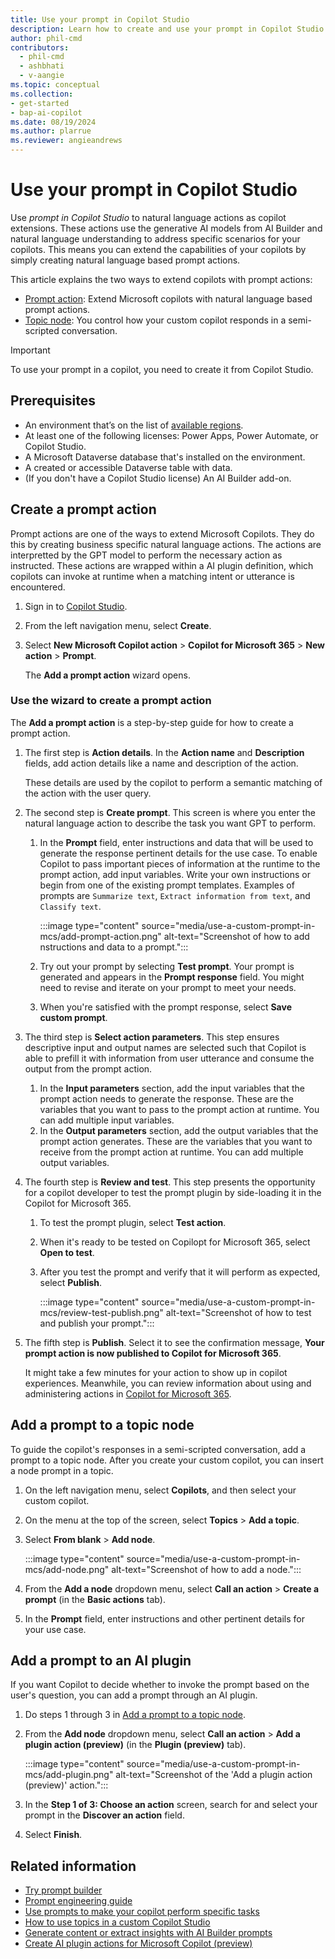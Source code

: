 ```yaml
---
title: Use your prompt in Copilot Studio
description: Learn how to create and use your prompt in Copilot Studio.
author: phil-cmd
contributors:
  - phil-cmd
  - ashbhati
  - v-aangie
ms.topic: conceptual
ms.collection: 
- get-started
- bap-ai-copilot
ms.date: 08/19/2024
ms.author: plarrue
ms.reviewer: angieandrews
---
```


# Use your prompt in Copilot Studio

Use *prompt in Copilot Studio* to natural language actions as copilot extensions. These actions use the generative AI models from AI Builder and natural language understanding to address specific scenarios for your copilots. This means you can extend the capabilities of your copilots by simply creating natural language based prompt actions.

This article explains the two ways to extend copilots with prompt actions:

- [Prompt action](#add-a-prompt-to-an-ai-plugin): Extend Microsoft copilots with natural language based prompt actions.
- [Topic node](#add-a-prompt-to-a-topic-node): You control how your custom copilot responds in a semi-scripted conversation.

> [!IMPORTANT]
> To use your prompt in a copilot, you need to create it from Copilot Studio.

## Prerequisites

- An environment that’s on the list of [available regions](availability-region.md).
- At least one of the following licenses: Power Apps, Power Automate, or Copilot Studio.
- A Microsoft Dataverse database that's installed on the environment.
- A created or accessible Dataverse table with data.
- (If you don't have a Copilot Studio license) An AI Builder add-on.

## Create a prompt action

Prompt actions are one of the ways to extend Microsoft Copilots. They do this by creating business specific natural language actions. The actions are interpretted by the GPT model to perform the necessary action as instructed. These actions are wrapped within a AI plugin definition, which copilots can invoke at runtime when a matching intent or utterance is encountered.

1. Sign in to [Copilot Studio](https://copilotstudio.microsoft.com/).
1. From the left navigation menu, select **Create**.
1. Select **New Microsoft Copilot action** > **Copilot for Microsoft 365** > **New action** > **Prompt**.

    The **Add a prompt action** wizard opens.

### Use the wizard to create a prompt action

 The **Add a prompt action** is a step-by-step guide for how to create a prompt action.

 1. The first step is **Action details**. In the **Action name** and **Description** fields, add action details like a name and description of the action.

     These details are used by the copilot to perform a semantic matching of the action with the user query.

1. The second step is **Create prompt**. This screen is where you enter the natural language action to describe the task you want GPT to perform.

    1. In the **Prompt** field, enter instructions and data that will be used to generate the response pertinent details for the use case. To enable Copilot to pass important pieces of information at the runtime to the prompt action, add input variables. Write your own instructions or begin from one of the existing prompt templates. Examples of prompts are `Summarize text`, `Extract information from text`, and `Classify text`.

        :::image type="content" source="media/use-a-custom-prompt-in-mcs/add-prompt-action.png" alt-text="Screenshot of how to add nstructions and data to a prompt.":::

    1. Try out your prompt by selecting **Test prompt**. Your prompt is generated and appears in the **Prompt response** field. You might need to revise and iterate on your prompt to meet your needs.
    1. When you're satisfied with the prompt response, select **Save custom prompt**.
1. The third step is **Select action parameters**. This step ensures descriptive input and output names are selected such that Copilot is able to prefill it with information from user utterance and consume the output from the prompt action.

    1. In the **Input parameters** section, add the input variables that the prompt action needs to generate the response. These are the variables that you want to pass to the prompt action at runtime. You can add multiple input variables.
    1. In the **Output parameters** section, add the output variables that the prompt action generates. These are the variables that you want to receive from the prompt action at runtime. You can add multiple output variables.

1. The fourth step is **Review and test**. This step presents the opportunity for a copilot developer to test the prompt plugin by side-loading it in the Copilot for Microsoft 365.
    1. To test the prompt plugin, select **Test action**.
    1. When it's ready to be tested on Copilopt for Microsoft 365, select **Open to test**.
    1. After you test the prompt and verify that it will perform as expected, select **Publish**.

        :::image type="content" source="media/use-a-custom-prompt-in-mcs/review-test-publish.png" alt-text="Screenshot of how to test and publish your prompt.":::

1. The fifth step is **Publish**. Select it to see the confirmation message, **Your prompt action is now published to Copilot for Microsoft 365**.

    It might take a few minutes for your action to show up in copilot experiences. Meanwhile, you can review information about using and administering actions in [Copilot for Microsoft 365](/copilot/microsoft-365/).

## Add a prompt to a topic node

To guide the copilot's responses in a semi-scripted conversation, add a prompt to a topic node. After you create your custom copilot, you can insert a node prompt in a topic.

1. On the left navigation menu, select **Copilots**, and then select your custom copilot.
1. On the menu at the top of the screen, select **Topics** > **Add a topic**.
1. Select **From blank** > **Add node**.

    :::image type="content" source="media/use-a-custom-prompt-in-mcs/add-node.png" alt-text="Screenshot of how to add a node.":::

1. From the **Add a node** dropdown menu, select **Call an action** > **Create a prompt** (in the **Basic actions** tab).

1. In the **Prompt** field, enter instructions and other pertinent details for your use case.

## Add a prompt to an AI plugin

If you want Copilot to decide whether to invoke the prompt based on the user's question, you can add a prompt through an AI plugin.

1. Do steps 1 through 3 in [Add a prompt to a topic node](#add-a-prompt-to-a-topic-node).
1. From the **Add node** dropdown menu, select **Call an action** > **Add a plugin action (preview)** (in the **Plugin (preview)** tab).

    :::image type="content" source="media/use-a-custom-prompt-in-mcs/add-plugin.png" alt-text="Screenshot of the 'Add a plugin action (preview)' action.":::

1. In the **Step 1 of 3: Choose an action** screen, search for and select your prompt in the **Discover an action** field.
1. Select **Finish**.

## Related information

- [Try prompt builder](https://aka.ms/tryprompts) 
- [Prompt engineering guide](https://aka.ms/promptguide)
- [Use prompts to make your copilot perform specific tasks](/microsoft-copilot-studio/nlu-prompt-node)
- [How to use topics in a custom Copilot Studio](https://community.powerplatform.com/galleries/gallery-posts/?postid=a2fdb837-08bf-4011-a03b-66f27a10aa31)
- [Generate content or extract insights with AI Builder prompts](/microsoft-copilot-studio/copilot-ai-plugins?tabs=m365#generate-content-or-extract-insights-with-ai-builder-prompts)
- [Create AI plugin actions for Microsoft Copilot (preview)](/microsoft-copilot-studio/copilot-ai-plugins?tabs=m365#generate-content-or-extract-insights-with-ai-builder-dynamic-prompts)

